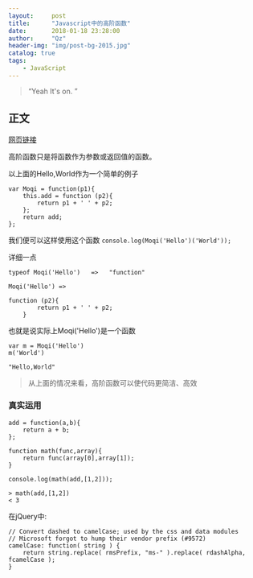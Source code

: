 ```yaml
---
layout:     post
title:      "Javascript中的高阶函数"
date:       2018-01-18 23:28:00
author:     "Qz"
header-img: "img/post-bg-2015.jpg"
catalog: true
tags:
    - JavaScript
---
```


> “Yeah It's on. ”


## 正文

[网页链接](http://www.jb51.net/article/62256.htm)


高阶函数只是将函数作为参数或返回值的函数。



以上面的Hello,World作为一个简单的例子
```
var Moqi = function(p1){
    this.add = function (p2){
        return p1 + ' ' + p2;
    };
    return add;
};
```
我们便可以这样使用这个函数
`console.log(Moqi('Hello')('World'));`

详细一点
```
typeof Moqi('Hello')   =>   "function"

Moqi('Hello') =>

function (p2){
        return p1 + ' ' + p2;
    }
```
也就是说实际上Moqi('Hello')是一个函数

```
var m = Moqi('Hello')       
m('World')

"Hello,World"
```

>从上面的情况来看，高阶函数可以使代码更简洁、高效


### 真实运用
```
add = function(a,b){
    return a + b;
};

function math(func,array){
    return func(array[0],array[1]);
}

console.log(math(add,[1,2]));

> math(add,[1,2])
< 3
```

在jQuery中:
```
// Convert dashed to camelCase; used by the css and data modules
// Microsoft forgot to hump their vendor prefix (#9572)
camelCase: function( string ) {
    return string.replace( rmsPrefix, "ms-" ).replace( rdashAlpha, fcamelCase );
}
```










